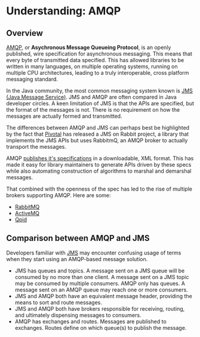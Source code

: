 # Understanding: AMQP

## Overview

[AMQP][amqp], or **Asychronous Message Queueing Protocol**, is an openly published, wire specification for asynchronous messaging. This means that every byte of transmitted data specified. This has allowed libraries to be written in many languages, on multiple operating systems, running on multiple CPU architectures, leading to a truly interoperable, cross platform messaging standard.

In the Java community, the most common messaging system known is [JMS (Java Message Service)][jms]. JMS and AMQP are often compared in Java developer circles. A keen limitation of JMS is that the APIs are specified, but the format of the messages is not. There is no requirement on how the messages are actually formed and transmitted.

The differences between AMQP and JMS can perhaps best be highlighted by the fact that [Pivotal][pivotal] has released a JMS on Rabbit project, a library that implements the JMS APIs but uses RabbitmQ, an AMQP broker to actually transport the messages.

AMQP [publishes it's specifications][amqp-spec] in a downloadable, XML format. This has made it easy for library maintainers to generate APIs driven by these specs while also automating construction of algorithms to marshal and demarshal messages.

That combined with the openness of the spec has led to the rise of multiple brokers supporting AMQP. Here are some:
- [RabbitMQ][rabbitmq]
- [ActiveMQ][activemq]
- [Qpid][qpid]

## Comparison between AMQP and JMS

Developers familiar with [JMS][jms] may encounter confusing usage of terms when they start using an AMQP-based message solution.

- JMS has queues and topics. A message sent on a JMS queue will be consumed by no more than one client. A message sent on a JMS topic may be consumed by multiple consumers. AMQP only has queues. A message sent on an AMQP queue may reach one or more consumers.
- JMS and AMQP both have an equivalent message header, providing the means to sort and route messages.
- JMS and AMQP both have brokers responsible for receiving, routing, and ultimately dispensing messages to consumers.
- AMQP has exchanges and routes. Messages are published to exchanges. Routes define on which queue(s) to publish the message.

[amqp]: http://en.wikipedia.org/wiki/Advanced_Message_Queuing_Protocol
[jms]: http://en.wikipedia.org/wiki/Java_Message_Service
[amqp-spec]: http://www.amqp.org/resources/download
[pivotal]: http://gopivotal.com
[rabbitmq]: http://rabbitmq.com
[activemq]: http://activemq.apache.org/
[qpid]: http://qpid.apache.org/index.html

